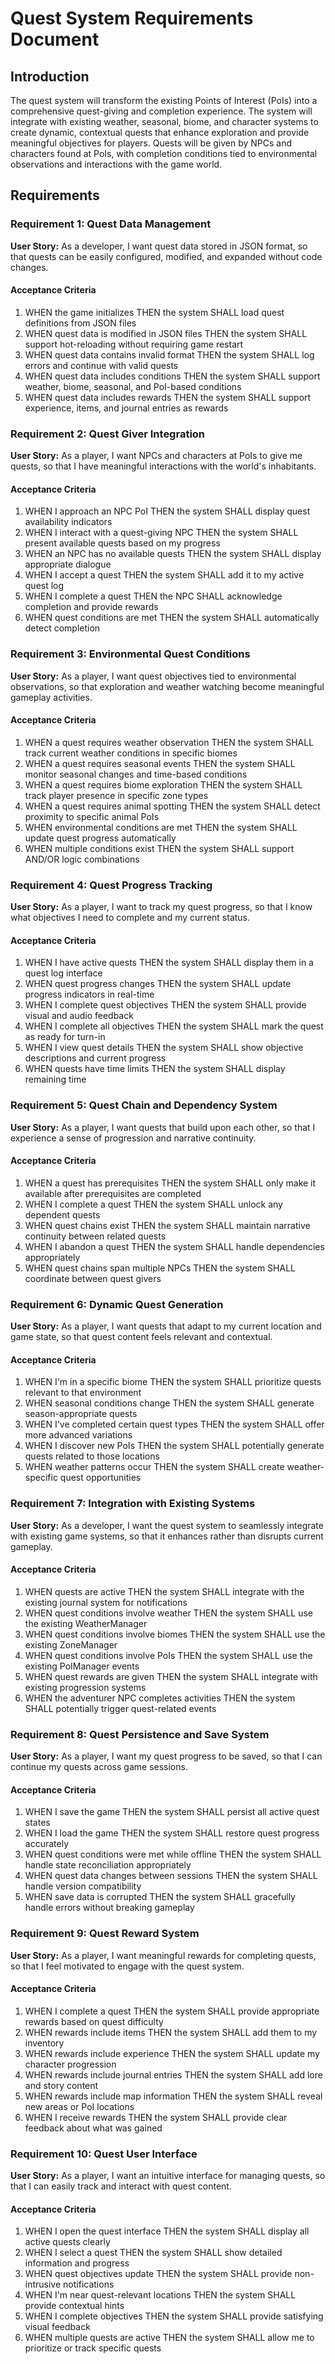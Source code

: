 # Quest System Requirements Document

## Introduction

The quest system will transform the existing Points of Interest (PoIs) into a comprehensive quest-giving and completion experience. The system will integrate with existing weather, seasonal, biome, and character systems to create dynamic, contextual quests that enhance exploration and provide meaningful objectives for players. Quests will be given by NPCs and characters found at PoIs, with completion conditions tied to environmental observations and interactions with the game world.

## Requirements

### Requirement 1: Quest Data Management

**User Story:** As a developer, I want quest data stored in JSON format, so that quests can be easily configured, modified, and expanded without code changes.

#### Acceptance Criteria

1. WHEN the game initializes THEN the system SHALL load quest definitions from JSON files
2. WHEN quest data is modified in JSON files THEN the system SHALL support hot-reloading without requiring game restart
3. WHEN quest data contains invalid format THEN the system SHALL log errors and continue with valid quests
4. WHEN quest data includes conditions THEN the system SHALL support weather, biome, seasonal, and PoI-based conditions
5. WHEN quest data includes rewards THEN the system SHALL support experience, items, and journal entries as rewards

### Requirement 2: Quest Giver Integration

**User Story:** As a player, I want NPCs and characters at PoIs to give me quests, so that I have meaningful interactions with the world's inhabitants.

#### Acceptance Criteria

1. WHEN I approach an NPC PoI THEN the system SHALL display quest availability indicators
2. WHEN I interact with a quest-giving NPC THEN the system SHALL present available quests based on my progress
3. WHEN an NPC has no available quests THEN the system SHALL display appropriate dialogue
4. WHEN I accept a quest THEN the system SHALL add it to my active quest log
5. WHEN I complete a quest THEN the NPC SHALL acknowledge completion and provide rewards
6. WHEN quest conditions are met THEN the system SHALL automatically detect completion

### Requirement 3: Environmental Quest Conditions

**User Story:** As a player, I want quest objectives tied to environmental observations, so that exploration and weather watching become meaningful gameplay activities.

#### Acceptance Criteria

1. WHEN a quest requires weather observation THEN the system SHALL track current weather conditions in specific biomes
2. WHEN a quest requires seasonal events THEN the system SHALL monitor seasonal changes and time-based conditions
3. WHEN a quest requires biome exploration THEN the system SHALL track player presence in specific zone types
4. WHEN a quest requires animal spotting THEN the system SHALL detect proximity to specific animal PoIs
5. WHEN environmental conditions are met THEN the system SHALL update quest progress automatically
6. WHEN multiple conditions exist THEN the system SHALL support AND/OR logic combinations

### Requirement 4: Quest Progress Tracking

**User Story:** As a player, I want to track my quest progress, so that I know what objectives I need to complete and my current status.

#### Acceptance Criteria

1. WHEN I have active quests THEN the system SHALL display them in a quest log interface
2. WHEN quest progress changes THEN the system SHALL update progress indicators in real-time
3. WHEN I complete quest objectives THEN the system SHALL provide visual and audio feedback
4. WHEN I complete all objectives THEN the system SHALL mark the quest as ready for turn-in
5. WHEN I view quest details THEN the system SHALL show objective descriptions and current progress
6. WHEN quests have time limits THEN the system SHALL display remaining time

### Requirement 5: Quest Chain and Dependency System

**User Story:** As a player, I want quests that build upon each other, so that I experience a sense of progression and narrative continuity.

#### Acceptance Criteria

1. WHEN a quest has prerequisites THEN the system SHALL only make it available after prerequisites are completed
2. WHEN I complete a quest THEN the system SHALL unlock any dependent quests
3. WHEN quest chains exist THEN the system SHALL maintain narrative continuity between related quests
4. WHEN I abandon a quest THEN the system SHALL handle dependencies appropriately
5. WHEN quest chains span multiple NPCs THEN the system SHALL coordinate between quest givers

### Requirement 6: Dynamic Quest Generation

**User Story:** As a player, I want quests that adapt to my current location and game state, so that quest content feels relevant and contextual.

#### Acceptance Criteria

1. WHEN I'm in a specific biome THEN the system SHALL prioritize quests relevant to that environment
2. WHEN seasonal conditions change THEN the system SHALL generate season-appropriate quests
3. WHEN I've completed certain quest types THEN the system SHALL offer more advanced variations
4. WHEN I discover new PoIs THEN the system SHALL potentially generate quests related to those locations
5. WHEN weather patterns occur THEN the system SHALL create weather-specific quest opportunities

### Requirement 7: Integration with Existing Systems

**User Story:** As a developer, I want the quest system to seamlessly integrate with existing game systems, so that it enhances rather than disrupts current gameplay.

#### Acceptance Criteria

1. WHEN quests are active THEN the system SHALL integrate with the existing journal system for notifications
2. WHEN quest conditions involve weather THEN the system SHALL use the existing WeatherManager
3. WHEN quest conditions involve biomes THEN the system SHALL use the existing ZoneManager
4. WHEN quest conditions involve PoIs THEN the system SHALL use the existing PoIManager events
5. WHEN quest rewards are given THEN the system SHALL integrate with existing progression systems
6. WHEN the adventurer NPC completes activities THEN the system SHALL potentially trigger quest-related events

### Requirement 8: Quest Persistence and Save System

**User Story:** As a player, I want my quest progress to be saved, so that I can continue my quests across game sessions.

#### Acceptance Criteria

1. WHEN I save the game THEN the system SHALL persist all active quest states
2. WHEN I load the game THEN the system SHALL restore quest progress accurately
3. WHEN quest conditions were met while offline THEN the system SHALL handle state reconciliation appropriately
4. WHEN quest data changes between sessions THEN the system SHALL handle version compatibility
5. WHEN save data is corrupted THEN the system SHALL gracefully handle errors without breaking gameplay

### Requirement 9: Quest Reward System

**User Story:** As a player, I want meaningful rewards for completing quests, so that I feel motivated to engage with the quest system.

#### Acceptance Criteria

1. WHEN I complete a quest THEN the system SHALL provide appropriate rewards based on quest difficulty
2. WHEN rewards include items THEN the system SHALL add them to my inventory
3. WHEN rewards include experience THEN the system SHALL update my character progression
4. WHEN rewards include journal entries THEN the system SHALL add lore and story content
5. WHEN rewards include map information THEN the system SHALL reveal new areas or PoI locations
6. WHEN I receive rewards THEN the system SHALL provide clear feedback about what was gained

### Requirement 10: Quest User Interface

**User Story:** As a player, I want an intuitive interface for managing quests, so that I can easily track and interact with quest content.

#### Acceptance Criteria

1. WHEN I open the quest interface THEN the system SHALL display all active quests clearly
2. WHEN I select a quest THEN the system SHALL show detailed information and progress
3. WHEN quest objectives update THEN the system SHALL provide non-intrusive notifications
4. WHEN I'm near quest-relevant locations THEN the system SHALL provide contextual hints
5. WHEN I complete objectives THEN the system SHALL provide satisfying visual feedback
6. WHEN multiple quests are active THEN the system SHALL allow me to prioritize or track specific quests
